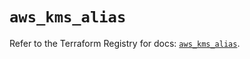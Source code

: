 # `aws_kms_alias`

Refer to the Terraform Registry for docs: [`aws_kms_alias`](https://registry.terraform.io/providers/hashicorp/aws/6.7.0/docs/resources/kms_alias).
